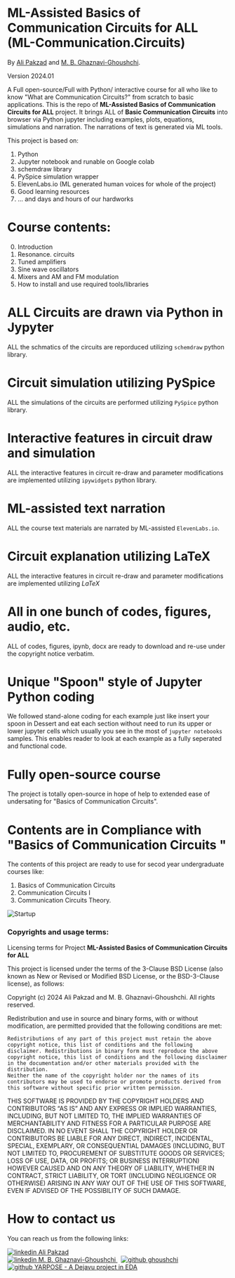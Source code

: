 # ML-Assisted Basics of Communication Circuits for ALL (ML-Communication.Circuits)
By [Ali Pakzad](https://www.linkedin.com/in/ali-pakzad-075a36227/) and [M. B. Ghaznavi-Ghoushchi](https://www.linkedin.com/in/ghaznavi-ghoushchi/).

Version 2024.01

A Full open-source/Full with Python/ interactive course for all who like to know "What are Communication Circuits?" from scratch to basic applications.
This is the repo of **ML-Assisted Basics of Communication Circuits for ALL**  project. It brings ALL of **Basic Communication Circuits** into browser via Python jupyter including examples, plots, equations, simulations and narration. The narrations of text is generated via ML tools.


This project is based on:

1. Python
2. Jupyter notebook and runable on Google colab
3. schemdraw library
4. PySpice simulation wrapper
5. ElevenLabs.io (ML generated human voices for whole of the project)
6. Good learning resources
7. ... and days and hours of our hardworks 



# Course contents:

0. Introduction
1. Resonance. circuits 
2. Tuned amplifiers
3. Sine wave oscillators
4. Mixers and AM and FM modulation
5. How to install and use required tools/libraries


# ALL Circuits are drawn via Python in Jypyter
ALL the schmatics of the circuits are reporduced utilizing ```schemdraw``` python library.

# Circuit simulation utilizing PySpice
ALL the simulations of the circuits are performed utilizing ```PySpice``` python library.

# Interactive features in circuit draw and simulation
ALL the interactive features in circuit re-draw and parameter modifications are implemented utilizing ```ipywidgets``` python library.

# ML-assisted text narration
ALL the course text materials are narrated by ML-assisted  ```ElevenLabs.io```.

# Circuit explanation utilizing LaTeX
ALL the interactive features in circuit re-draw and parameter modifications are implemented utilizing $LaTeX$ 

# All in one bunch of codes, figures, audio, etc.
ALL of codes, figures, ipynb, docx are ready to download and re-use under the copyright notice verbatim. 

# Unique "Spoon" style of Jupyter Python coding 
We followed stand-alone coding for each example just like insert your spoon in Dessert and eat each section without need to run its upper or lower jupyter cells which usually you see in the most of ```jupyter notebooks``` samples. This enables reader to look at each example as a fully seperated and functional code.

# Fully open-source course
The project is totally open-source in hope of help to extended ease of undersating for "Basics of Communication Circuits".

# Contents are in Compliance with "Basics of Communication Circuits "
The contents of this project are ready to use for secod year undergraduate courses like:
 1. Basics of Communication Circuits
 2. Communication Circuits I
 3. Communication Circuits Theory.



![Startup](media/ML-Communication.Circuits-s.gif)



### Copyrights and usage terms:
Licensing terms for Project **ML-Assisted Basics of Communication Circuits for ALL**

This project is licensed under the terms of the 3-Clause BSD License (also known as New or Revised or Modified BSD License, or the BSD-3-Clause license), as follows:

Copyright (c) 2024 Ali Pakzad and M. B. Ghaznavi-Ghoushchi. All rights reserved.

Redistribution and use in source and binary forms, with or without modification, are permitted provided that the following conditions are met:
```
Redistributions of any part of this project must retain the above copyright notice, this list of conditions and the following disclaimer. Redistributions in binary form must reproduce the above copyright notice, this list of conditions and the following disclaimer in the documentation and/or other materials provided with the distribution.
Neither the name of the copyright holder nor the names of its contributors may be used to endorse or promote products derived from this software without specific prior written permission.
```

THIS SOFTWARE IS PROVIDED BY THE COPYRIGHT HOLDERS AND CONTRIBUTORS “AS IS” AND ANY EXPRESS OR IMPLIED WARRANTIES, INCLUDING, BUT NOT LIMITED TO, THE IMPLIED WARRANTIES OF MERCHANTABILITY AND FITNESS FOR A PARTICULAR PURPOSE ARE DISCLAIMED. IN NO EVENT SHALL THE COPYRIGHT HOLDER OR CONTRIBUTORS BE LIABLE FOR ANY DIRECT, INDIRECT, INCIDENTAL, SPECIAL, EXEMPLARY, OR CONSEQUENTIAL DAMAGES (INCLUDING, BUT NOT LIMITED TO, PROCUREMENT OF SUBSTITUTE GOODS OR SERVICES; LOSS OF USE, DATA, OR PROFITS; OR BUSINESS INTERRUPTION) HOWEVER CAUSED AND ON ANY THEORY OF LIABILITY, WHETHER IN CONTRACT, STRICT LIABILITY, OR TORT (INCLUDING NEGLIGENCE OR OTHERWISE) ARISING IN ANY WAY OUT OF THE USE OF THIS SOFTWARE, EVEN IF ADVISED OF THE POSSIBILITY OF SUCH DAMAGE.

# How to contact us
You can reach us from the following links:


<p>
  <a href="https://www.linkedin.com/in/ali-pakzad-075a36227/" rel="nofollow noreferrer">
    <img src="media/LI.png" alt="linkedin"> Ali Pakzad
  </a>
  <br>
  <a href="https://www.linkedin.com/in/ghaznavi-ghoushchi" rel="nofollow noreferrer">
    <img src="media/LI.png" alt="linkedin"> M. B. Ghaznavi-Ghoushchi
  </a> &nbsp; 
  <a href="https://github.com/ghoushchi" rel="nofollow noreferrer">
    <img src="media/GH.png" alt="github"> ghoushchi
  </a><br><a href="https://github.com/yarpose" rel="nofollow noreferrer">
    <img src="media/GH.png" alt="github"> YARPOSE - A Dejavu project in EDA
  </a>
</p>
